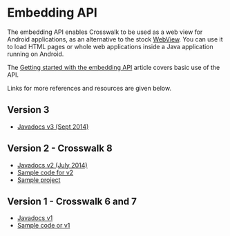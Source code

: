 
<!--

$base_url = 'http://' . $_SERVER['SERVER_NAME'] . $_SERVER['CONTEXT_PREFIX']. '/apis/';

$docs_url_v1 = $base_url . 'embeddingapidocs/reference/org/xwalk/core/package-summary.html';
$docs_url_v2 = $base_url . 'embeddingapidocs_v2/reference/org/xwalk/core/package-summary.html';

https://crosswalk-project.org/apis/embeddingapidocs_v2/reference/org/xwalk/core/package-summary.html

$sample_url_v1 = $base_url . 'embeddingapidocs/reference/org/xwalk/core/XWalkView.html';
$sample_url_v2 = $base_url . 'embeddingapidocs_v2/reference/org/xwalk/core/XWalkView.html';
-->

<h1>Embedding API</h1>

<p>The embedding API enables Crosswalk to be used as a web view for Android applications, as an alternative to the stock <a href="http://developer.android.com/guide/webapps/webview.html">WebView</a>. You can use it to load HTML pages or whole web applications inside a Java application running on Android.</p>

<p>The <a href="/documentation/embedding_crosswalk.html">Getting started with the embedding API</a> article covers basic use of the API.</p>

<p>Links for more references and resources are given below.</p>

<h2>Version 3</h2>

<ul>
  <li><a href="/apis/embeddingapidocs_v3/index.html">Javadocs v3 (Sept 2014)</a></li>
</ul>

<h2>Version 2 - Crosswalk 8</h2>

<ul>
  <li><a href="/apis/embeddingapidocs_v2/reference/org/xwalk/core/package-summary.html">Javadocs v2 (July 2014)</a></li>
  <li><a href="/apis/embeddingapidocs_v2/reference/org/xwalk/core/XWalkView.html">Sample code for v2</a></li>
  <li><a href="https://github.com/crosswalk-project/crosswalk/tree/master/runtime/android/sample" target="_blank">Sample project</a></li>
</ul>

<h2>Version 1 - Crosswalk 6 and 7</h1>

<ul>
  <li><a href="/apis/embeddingapidocs/reference/org/xwalk/core/package-summary.html">Javadocs v1</a></li>
  <li><a href="/apis/embeddingapidocs/reference/org/xwalk/core/XWalkView.html">Sample code or v1</a></li>
</ul>
